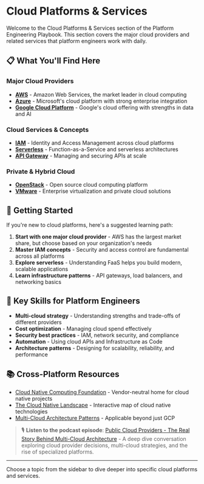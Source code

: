 # Cloud Platforms & Services

<GitHubButtons />
Welcome to the Cloud Platforms & Services section of the Platform Engineering Playbook. This section covers the major cloud providers and related services that platform engineers work with daily.

## 📋 What You'll Find Here

### Major Cloud Providers
- **[AWS](./aws)** - Amazon Web Services, the market leader in cloud computing
- **[Azure](./azure)** - Microsoft's cloud platform with strong enterprise integration
- **[Google Cloud Platform](./gcp)** - Google's cloud offering with strengths in data and AI

### Cloud Services & Concepts
- **[IAM](./iam)** - Identity and Access Management across cloud platforms
- **[Serverless](./serverless)** - Function-as-a-Service and serverless architectures
- **[API Gateway](./api-gateway)** - Managing and securing APIs at scale

### Private & Hybrid Cloud
- **[OpenStack](./openstack)** - Open source cloud computing platform
- **[VMware](./vmware)** - Enterprise virtualization and private cloud solutions

## 🎯 Getting Started

If you're new to cloud platforms, here's a suggested learning path:

1. **Start with one major cloud provider** - AWS has the largest market share, but choose based on your organization's needs
2. **Master IAM concepts** - Security and access control are fundamental across all platforms
3. **Explore serverless** - Understanding FaaS helps you build modern, scalable applications
4. **Learn infrastructure patterns** - API gateways, load balancers, and networking basics

## 🔑 Key Skills for Platform Engineers

- **Multi-cloud strategy** - Understanding strengths and trade-offs of different providers
- **Cost optimization** - Managing cloud spend effectively
- **Security best practices** - IAM, network security, and compliance
- **Automation** - Using cloud APIs and Infrastructure as Code
- **Architecture patterns** - Designing for scalability, reliability, and performance

## 📚 Cross-Platform Resources

- [Cloud Native Computing Foundation](https://www.cncf.io/) - Vendor-neutral home for cloud native projects
- [The Cloud Native Landscape](https://landscape.cncf.io/) - Interactive map of cloud native technologies
- [Multi-Cloud Architecture Patterns](https://cloud.google.com/architecture/framework) - Applicable beyond just GCP

> 🎙️ **Listen to the podcast episode**: [Public Cloud Providers - The Real Story Behind Multi-Cloud Architecture](/podcasts/cloud-providers-episode) - A deep dive conversation exploring cloud provider decisions, multi-cloud strategies, and the rise of specialized platforms.

---

Choose a topic from the sidebar to dive deeper into specific cloud platforms and services.